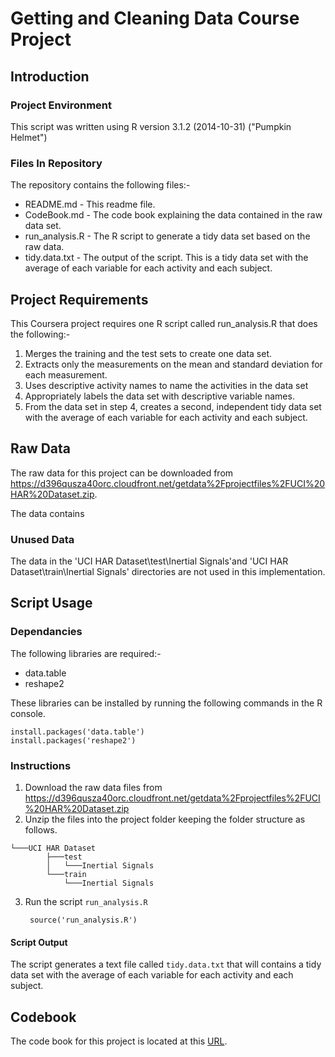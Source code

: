 # Getting and Cleaning Data Course Project

## Introduction

### Project Environment

This script was written using R version 3.1.2 (2014-10-31) ("Pumpkin Helmet")

### Files In Repository

The repository contains the following files:-

* README.md - This readme file.
* CodeBook.md - The code book explaining the data contained in the raw data set.
* run_analysis.R - The R script to generate a tidy data set based on the raw data.
* tidy.data.txt - The output of the script. This is a tidy data set with the average of each variable for each activity and each subject.


## Project Requirements

This Coursera project requires one R script called run_analysis.R that does the following:- 

1. Merges the training and the test sets to create one data set.
2. Extracts only the measurements on the mean and standard deviation for each measurement. 
3. Uses descriptive activity names to name the activities in the data set
4. Appropriately labels the data set with descriptive variable names. 
5. From the data set in step 4, creates a second, independent tidy data set with the average of each variable for each activity and each subject.

## Raw Data

The raw data for this project can be downloaded from https://d396qusza40orc.cloudfront.net/getdata%2Fprojectfiles%2FUCI%20HAR%20Dataset.zip.

The data contains 


### Unused Data

The data in the 'UCI HAR Dataset\test\Inertial Signals'and 'UCI HAR Dataset\train\Inertial Signals' directories are not used in this implementation. 

## Script Usage

### Dependancies
The following libraries are required:-

* data.table
* reshape2

These libraries can be installed by running the following commands in the R console.

```
install.packages('data.table')
install.packages('reshape2')
```

### Instructions
1. Download the raw data files from https://d396qusza40orc.cloudfront.net/getdata%2Fprojectfiles%2FUCI%20HAR%20Dataset.zip
2. Unzip the files into the project folder keeping the folder structure as follows.
```
└───UCI HAR Dataset
        ├───test
        │   └───Inertial Signals
        └───train
            └───Inertial Signals
```
3. Run the script `run_analysis.R`

        source('run_analysis.R')

#### Script Output

The script generates a text file called `tidy.data.txt` that will contains a tidy data set with the average of each variable for each activity and each subject.


## Codebook

The code book for this project is located at this [URL](https://github.com/dvd940/Cleaning-data/blob/master/CodeBook.md "Code Book"). 